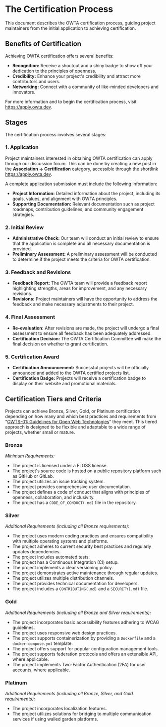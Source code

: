 # The Certification Process

This document describes the OWTA certification process, guiding project maintainers from the initial application to achieving certification.

## Benefits of Certification

Achieving OWTA certification offers several benefits:

- **Recognition:** Receive a shoutout and a shiny badge to show off your dedication to the principles of openness.
- **Credibility:** Enhance your project's credibility and attract more contributors and users.
- **Networking:** Connect with a community of like-minded developers and innovators.

For more information and to begin the certification process, visit <https://apply.owta.dev>.

## Stages

The certification process involves several stages:

### 1. Application

Project maintainers interested in obtaining OWTA certification can apply through our discussion forum. This can be done by creating a new post in the **Association → Certification** category, accessible through the shortlink <https://apply.owta.dev>.

A complete application submission must include the following information:

- **Project Information:** Detailed information about the project, including its goals, values, and alignment with OWTA principles.
- **Supporting Documentation:** Relevant documentation such as project roadmaps, contribution guidelines, and community engagement strategies.

### 2. Initial Review

- **Administrative Check:** Our team will conduct an initial review to ensure that the application is complete and all necessary documentation is provided.
- **Preliminary Assessment:** A preliminary assessment will be conducted to determine if the project meets the criteria for OWTA certification.

### 3. Feedback and Revisions

- **Feedback Report:** The OWTA team will provide a feedback report highlighting strengths, areas for improvement, and any necessary revisions.
- **Revisions:** Project maintainers will have the opportunity to address the feedback and make necessary adjustments to their project.

### 4. Final Assessment

- **Re-evaluation:** After revisions are made, the project will undergo a final assessment to ensure all feedback has been adequately addressed.
- **Certification Decision:** The OWTA Certification Committee will make the final decision on whether to grant certification.

### 5. Certification Award

- **Certification Announcement:** Successful projects will be officially announced and added to the OWTA certified projects list.
- **Certification Badge:** Projects will receive a certification badge to display on their website and promotional materials.

## Certification Tiers and Criteria

Projects can achieve Bronze, Silver, Gold, or Platinum certification depending on how many and which best practices and requirements from "[OWTS-01: Guidelines for Open Web Technologies](specs/drafts/owts-01.md)" they meet. This tiered approach is designed to be flexible and adaptable to a wide range of projects, whether small or mature.

### Bronze

*Minimum Requirements:*

- The project is licensed under a FLOSS license.
- The project's source code is hosted on a public repository platform such as GitHub or GitLab.
- The project utilizes an issue tracking system.
- The project provides comprehensive user documentation.
- The project defines a code of conduct that aligns with principles of openness, collaboration, and inclusivity.
- The project has a `CODE_OF_CONDUCT(.md)` file in the repository.

### Silver

*Additional Requirements (including all Bronze requirements):*

- The project uses modern coding practices and ensures compatibility with multiple operating systems and platforms.
- The project adheres to current security best practices and regularly updates dependencies.
- The project includes automated tests.
- The project has a Continuous Integration (CI) setup.
- The project implements a clear versioning policy.
- The project demonstrates active maintenance through regular updates.
- The project utilizes multiple distribution channels.
- The project provides technical documentation for developers.
- The project includes a `CONTRIBUTING(.md)` and a `SECURITY(.md)` file.

### Gold

*Additional Requirements (including all Bronze and Silver requirements):*

- The project incorporates basic accessibility features adhering to WCAG guidelines.
- The project uses responsive web design practices.
- The project supports containerization by providing a `Dockerfile` and a `docker-compose.yml` template.
- The project offers support for popular configuration management tools.
- The project supports federation protocols and offers an extensible API, where applicable.
- The project implements Two-Factor Authentication (2FA) for user accounts, where applicable.

### Platinum

*Additional Requirements (including all Bronze, Silver, and Gold requirements):*

- The project incorporates localization features.
- The project utilizes solutions for bridging to multiple communication services if using walled garden platforms.
